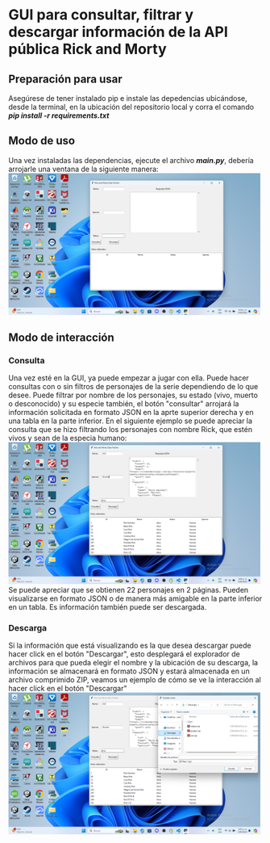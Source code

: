 # GUI para consultar, filtrar y descargar información de la API pública Rick and Morty
## Preparación para usar
Asegúrese de tener instalado pip e instale las depedencias ubicándose, desde la terminal, en la ubicación del repositorio local y corra el comando ***pip install -r requirements.txt***

## Modo de uso
Una vez instaladas las dependencias, ejecute el archivo ***main.py***, debería arrojarle una ventana de la siguiente manera:
<img src="https://github.com/Davases22/Rick-Morty_API/blob/master/img/img_1.png" width="500"/>

## Modo de interacción
### Consulta
Una vez esté en la GUI, ya puede empezar a jugar con ella. Puede hacer consultas con o sin filtros de personajes de la serie dependiendo de lo que desee. Puede filtrar por nombre de los personajes, su estado (vivo, muerto o desconocido) y su especie también, el botón "consultar" arrojará la información solicitada en formato JSON en la aprte superior derecha y en una tabla en la parte inferior. En el siguiente ejemplo se puede apreciar la consulta que se hizo filtrando los personajes con nombre Rick, que estén vivos y sean de la especia humano:
<img src="https://github.com/Davases22/Rick-Morty_API/blob/master/img/img_2.png" width="500"/>
Se puede apreciar que se obtienen 22 personajes en 2 páginas. Pueden visualizarse en formato JSON o de manera más amigable en la parte inferior en un tabla. Es información también puede ser descargada.

### Descarga
Si la información que está visualizando es la que desea descargar puede hacer click en el botón "Descargar", esto desplegará el explorador de archivos para que pueda elegir el nombre y la ubicación de su descarga, la información se almacenará en formato JSON y estará almacenada en un archivo comprimido ZIP, veamos un ejemplo de cómo se ve la interacción al hacer click en el botón "Descargar"
<img src="https://github.com/Davases22/Rick-Morty_API/blob/master/img/img_3.png" width="500"/>
